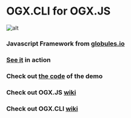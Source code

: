 # OGX.CLI for OGX.JS
![alt](https://repository-images.githubusercontent.com/76366703/6b5aa000-113d-11ea-8801-2949c79dabef)

### Javascript Framework from [globules.io](http://globules.io)

### [See it](https://globules.io/framework) in action

### Check out [the code](https://github.com/globules-io/OGX.Demo) of the demo

### Check out OGX.JS [wiki](https://github.com/globules-io/OGX.JS/wiki)

### Check out OGX.CLI [wiki](https://github.com/globules-io/OGX.CLI/wiki)
